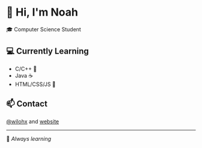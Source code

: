 # 👋 Hi, I'm Noah

🎓 Computer Science Student

## 💻 Currently Learning
- C/C++ 🔧
- Java ☕
- HTML/CSS/JS 🚀

## 📫 Contact
[@wilohx](https://discord.com/users/wilohx) and [website](https://wiloh.me) 

---
🌱 *Always learning*
